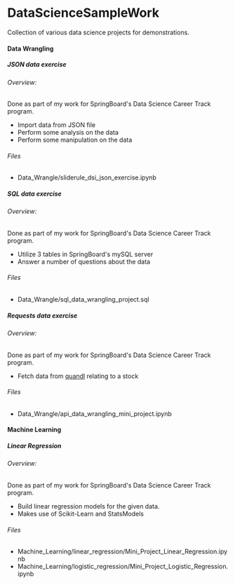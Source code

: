 # DataScienceSampleWork
Collection of various data science projects for demonstrations.

#### Data Wrangling
##### JSON data exercise
###### Overview:
Done as part of my work for SpringBoard's Data Science Career Track program.
* Import data from JSON file
* Perform some analysis on the data
* Perform some manipulation on the data

###### Files
* Data_Wrangle/sliderule_dsi_json_exercise.ipynb

##### SQL data exercise
###### Overview:
Done as part of my work for SpringBoard's Data Science Career Track program.
* Utilize 3 tables in SpringBoard's mySQL server
* Answer a number of questions about the data

###### Files
* Data_Wrangle/sql_data_wrangling_project.sql

##### Requests data exercise
###### Overview:
Done as part of my work for SpringBoard's Data Science Career Track program.
* Fetch data from [quandl](www.quandl.com) relating to a stock

###### Files
* Data_Wrangle/api_data_wrangling_mini_project.ipynb

#### Machine Learning
##### Linear Regression
###### Overview:
Done as part of my work for SpringBoard's Data Science Career Track program.
* Build linear regression models for the given data.
* Makes use of Scikit-Learn and StatsModels

###### Files
* Machine_Learning/linear_regression/Mini_Project_Linear_Regression.ipynb
* Machine_Learning/logistic_regression/Mini_Project_Logistic_Regression.ipynb
